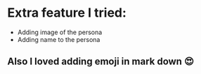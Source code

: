 # Extra feature I tried:

* Adding image of the persona
* Adding name to the persona

## Also I loved adding emoji in mark down 😍
